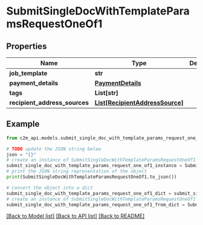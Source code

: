 # SubmitSingleDocWithTemplateParamsRequestOneOf1


## Properties

Name | Type | Description | Notes
------------ | ------------- | ------------- | -------------
**job_template** | **str** |  | 
**payment_details** | [**PaymentDetails**](PaymentDetails.md) |  | 
**tags** | **List[str]** |  | [optional] 
**recipient_address_sources** | [**List[RecipientAddressSource]**](RecipientAddressSource.md) |  | 

## Example

```python
from c2m_api.models.submit_single_doc_with_template_params_request_one_of1 import SubmitSingleDocWithTemplateParamsRequestOneOf1

# TODO update the JSON string below
json = "{}"
# create an instance of SubmitSingleDocWithTemplateParamsRequestOneOf1 from a JSON string
submit_single_doc_with_template_params_request_one_of1_instance = SubmitSingleDocWithTemplateParamsRequestOneOf1.from_json(json)
# print the JSON string representation of the object
print(SubmitSingleDocWithTemplateParamsRequestOneOf1.to_json())

# convert the object into a dict
submit_single_doc_with_template_params_request_one_of1_dict = submit_single_doc_with_template_params_request_one_of1_instance.to_dict()
# create an instance of SubmitSingleDocWithTemplateParamsRequestOneOf1 from a dict
submit_single_doc_with_template_params_request_one_of1_from_dict = SubmitSingleDocWithTemplateParamsRequestOneOf1.from_dict(submit_single_doc_with_template_params_request_one_of1_dict)
```
[[Back to Model list]](../README.md#documentation-for-models) [[Back to API list]](../README.md#documentation-for-api-endpoints) [[Back to README]](../README.md)


